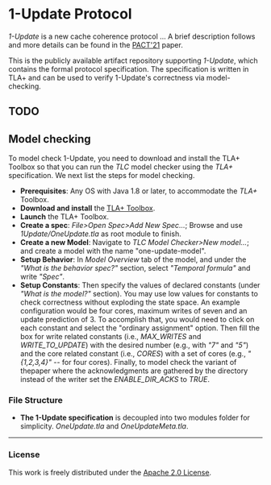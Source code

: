 # 1-Update Protocol

*1-Update* is a new cache coherence protocol ... A brief description follows and more details can be found in the [PACT'21](http://pact21.snu.ac.kr/) paper. 

This is the publicly available artifact repository supporting *1-Update*, which contains the formal protocol specification. The specification is written in TLA+ and can be used to verify 1-Update's correctness via model-checking.

TODO
---- 

## Model checking
To model check 1-Update, you need to download and install the TLA+ Toolbox so that you can run the *TLC* model checker using the *TLA+* specification. We next list the steps for model checking.
* __Prerequisites__: Any OS with Java 1.8 or later, to accommodate the *TLA+* Toolbox.
* __Download and install__ the [TLA+ Toolbox](https://lamport.azurewebsites.net/tla/toolbox.html).
* __Launch__ the TLA+ Toolbox.
* __Create a spec__: *File>Open Spec>Add New Spec...*; Browse and use *1Update/OneUpdate.tla* as root module to finish.
* __Create a new Model__: Navigate to *TLC Model Checker>New model...*; and create a model with the name "one-update-model".
* __Setup Behavior__: In *Model Overview* tab of the model, and under the *"What is the behavior spec?"* section, select *"Temporal formula"* and write *"Spec"*.
* __Setup Constants__: Then specify the values of declared constants (under *"What is the model?"* section). You may use low values for constants to check correctness without exploding the state space. An example configuration would be four cores, maximum writes of seven and an update prediction of 3. To accomplish that, you would need to click on each constant and select the "ordinary assignment" option. Then fill the box for write related constants (i.e., *MAX_WRITES* and *WRITE_TO_UPDATE*) with the desired number (e.g., with *"7"* and *"5"*) and the core related constant (i.e., *CORES*) with a set of cores (e.g., *"{1,2,3,4}"* -- for four cores). Finally, to model check the variant of thepaper where the acknowledgments are gathered by the directory instead of the writer set the *ENABLE_DIR_ACKS* to *TRUE*.

### File Structure
* __The 1-Update specification__ is decoupled into two modules folder for simplicity. *OneUpdate.tla* and *OneUpdateMeta.tla*.

----
### License
This work is freely distributed under the [Apache 2.0 License](https://www.apache.org/licenses/LICENSE-2.0 "Apache 2.0").  


